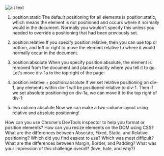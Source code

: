 ![alt text](https://github.com/gastongouron/phase-0/blob/master/week-3/chrome-devtools/imgs/3.4-1changecolors.png "Change colors")



1. position:static
The default positioning for all elements is position:static, which means the element is not positioned and occurs where it normally would in the document.
Normally you wouldn't specify this unless you needed to override a positioning that had been previously set.

2. position:relative
If you specify position:relative, then you can use top or bottom, and left or right to move the element relative to where it would normally occur in the document.

3. position:absolute
When you specify position:absolute, the element is removed from the document and placed exactly where you tell it to go.
Let's move div-1a to the top right of the page:

4. position:relative + position:absolute
If we set relative positioning on div-1, any elements within div-1 will be positioned relative to div-1. Then if we set absolute positioning on div-1a, we can move it to the top right of div-1:

5. two column absolute
Now we can make a two-column layout using relative and absolute positioning!



How can you use Chrome's DevTools inspector to help you format or position elements?
How can you resize elements on the DOM using CSS?
What are the differences between Absolute, Fixed, Static, and Relative positioning? Which did you find easiest to use? Which was most difficult?
What are the differences between Margin, Border, and Padding?
What was your impression of this challenge overall? (love, hate, and why?)